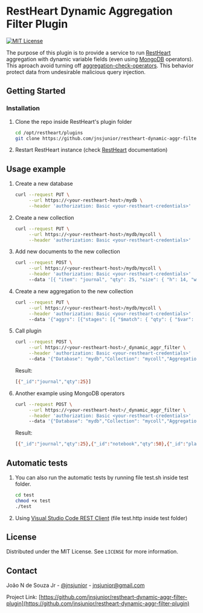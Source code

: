 # RestHeart Dynamic Aggregation Filter Plugin

[![MIT License][license-shield]][license-url]

The purpose of this plugin is to provide a service to run [RestHeart](https://restheart.org/) aggregation with dynamic variable fields (even using [MongoDB](https://www.mongodb.com/) operators).
This aproach avoid turning off [aggregation-check-operators](https://restheart.org/docs/mongodb-rest/aggregations#Security%20considerations:~:text=Security%20considerations). This behavior protect data from undesirable malicious query injection.

## Getting Started

### Installation

1. Clone the repo inside RestHeart's plugin folder
   ```sh
   cd /opt/restheart/plugins
   git clone https://github.com/jnsjunior/restheart-dynamic-aggr-filter-plugin.git
   ```
2. Restart RestHeart instance (check [RestHeart](https://restheart.org/docs/setup) documentation)

## Usage example

1. Create a new database
   ```sh
   curl --request PUT \
        --url https://<your-restheart-host>/mydb \
        --header 'authorization: Basic <your-restheart-credentials>'
   ```
2. Create a new collection
   ```sh
   curl --request PUT \
        --url https://<your-restheart-host>/mydb/mycoll \
        --header 'authorization: Basic <your-restheart-credentials>'
   ```
3. Add new documents to the new collection
   ```sh
   curl --request POST \
        --url https://<your-restheart-host>/mydb/mycoll \
        --header 'authorization: Basic <your-restheart-credentials>'
        --data '[{ "item": "journal", "qty": 25, "size": { "h": 14, "w": 21, "uom": "cm" }, "status": "A" },{ "item": "notebook", "qty": 50, "size": { "h": 8.5, "w": 11, "uom": "in" }, "status": "A" },{ "item": "paper", "qty": 100, "size": { "h": 8.5, "w": 11, "uom": "in" }, "status": "D" },{ "item": "planner", "qty": 75, "size": { "h": 22.85, "w": 30, "uom": "cm" }, "status": "D" },{ "item": "postcard", "qty": 45, "size": { "h": 10, "w": 15.25, "uom": "cm" }, "status": "A" }]'
   ```
4. Create a new aggregation to the new collection
   ```sh
   curl --request PUT \
        --url https://<your-restheart-host>/mydb/mycoll \
        --header 'authorization: Basic <your-restheart-credentials>'
        --data '{"aggrs": [{"stages": [{ "$match": { "qty": { "$var": "n" } } },{ "$project": { "_id": "$item", "qty": "$qty" } }],"type": "pipeline","uri": "myagg"}]}'
   ```
5. Call plugin
   ```sh
   curl --request POST \
        --url https://<your-restheart-host>/_dynamic_aggr_filter \
        --header 'authorization: Basic <your-restheart-credentials>'
        --data '{"Database": "mydb","Collection": "mycoll","Aggregation": "myagg","Variables": [{"n": 25}]}'
   ```
   Result:
   ```sh
   [{"_id":"journal","qty":25}]
   ```
6. Another example using MongoDB operators
   ```sh
   curl --request POST \
        --url https://<your-restheart-host>/_dynamic_aggr_filter \
        --header 'authorization: Basic <your-restheart-credentials>'
        --data '{"Database": "mydb","Collection": "mycoll","Aggregation": "myagg","Variables": [{"n": {"$gte": 25, "$lt": 100}}]}'
   ```
   Result:
   ```sh
   [{"_id":"journal","qty":25},{"_id":"notebook","qty":50},{"_id":"planner","qty":75},{"_id":"postcard","qty":45}]
   ```

## Automatic tests

1. You can also run the automatic tests by running file test.sh inside test folder. 
   ```sh
   cd test
   chmod +x test
   ./test
   ```
2. Using [Visual Studio Code REST Client](https://marketplace.visualstudio.com/items?itemName=humao.rest-client) (file test.http inside test folder)

## License

Distributed under the MIT License. See `LICENSE` for more information.

## Contact

João N de Souza Jr - [@jnsjunior](https://twitter.com/jnsjunior) - jnsjunior@gmail.com

Project Link: [https://github.com/jnsjunior/restheart-dynamic-aggr-filter-plugin](https://github.com/jnsjunior/restheart-dynamic-aggr-filter-plugin)

[license-shield]: https://img.shields.io/github/license/othneildrew/Best-README-Template.svg?style=for-the-badge
[license-url]: https://github.com/othneildrew/Best-README-Template/blob/master/LICENSE.txt